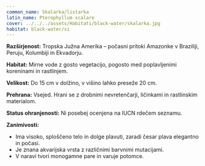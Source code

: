 ```yaml
---
common_name: Skalarka/listarka
latin_name: Pterophyllum scalare
cover: ../../../assets/Habitati/black-water/skalarka.jpg
habitat: black-water/si
---
```

**Razširjenost:** Tropska Južna Amerika – počasni pritoki Amazonke v Braziliji, Peruju, Kolumbiji in Ekvadorju.  

**Habitat:** Mirne vode z gosto vegetacijo, pogosto med poplavljenimi koreninami in rastlinjem.  

**Velikost:** Do 15 cm v dolžino, v višino lahko preseže 20 cm.  

**Prehrana:** Vsejed. Hrani se z drobnimi nevretenčarji, ličinkami in rastlinskim materialom.  

**Status ohranjenosti:** Ni posebej ocenjena na IUCN rdečem seznamu.  

**Zanimivosti:**  
- Ima visoko, sploščeno telo in dolge plavuti, zaradi česar plava elegantno in počasi.  
- Je znana akvarijska vrsta z različnimi barvnimi mutacijami.  
- V naravi tvori monogamne pare in varuje potomce.
